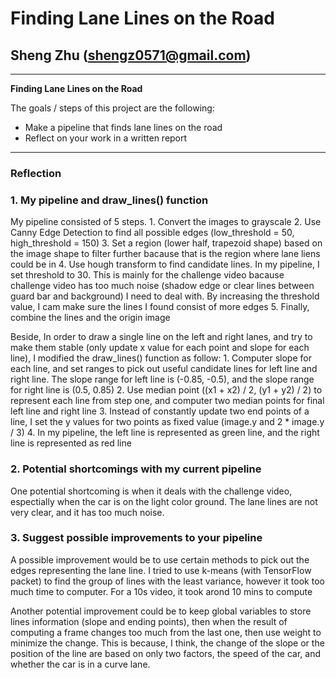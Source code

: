 # **Finding Lane Lines on the Road** 

## Sheng Zhu (shengz0571@gmail.com)

---

**Finding Lane Lines on the Road**

The goals / steps of this project are the following:
* Make a pipeline that finds lane lines on the road
* Reflect on your work in a written report


[//]: # (Image References)

[image1]: ./examples/grayscale.jpg "Grayscale"

---

### Reflection

### 1. My pipeline and draw_lines() function

My pipeline consisted of 5 steps. 
    1. Convert the images to grayscale
    2. Use Canny Edge Detection to find all possible edges (low_threshold = 50, high_threshold = 150)
    3. Set a region (lower half, trapezoid shape) based on the image shape to filter further bacause that is the region where lane liens could be in
    4. Use hough transform to find candidate lines. In my pipeline, I set threshold to 30. This is mainly for the challenge video bacause challenge video has too much noise (shadow edge or clear lines between guard bar and background) I need to deal with. By increasing the threshold value, I cam make sure the lines I found consist of more edges
    5. Finally, combine the lines and the origin image

Beside, In order to draw a single line on the left and right lanes, and try to make them stable (only update x value for each point and slope for each line), I modified the draw_lines() function as follow:
    1. Computer slope for each line, and set ranges to pick out useful candidate lines for left line and right line. The slope range for left line is (-0.85, -0.5), and the slope range for right line is (0.5, 0.85)
    2. Use median point ((x1 + x2) / 2, (y1 + y2) / 2) to represent each line from step one, and computer two median points for final left line and right line
    3. Instead of constantly update two end points of a line, I set the y values for two points as fixed value (image.y and 2 * image.y / 3)
    4. In my pipeline, the left line is represented as green line, and the right line is represented as red line

### 2. Potential shortcomings with my current pipeline


One potential shortcoming is when it deals with the challenge video, espectially when the car is on the light color ground. The lane lines are not very clear, and it has too much noise.


### 3. Suggest possible improvements to your pipeline

A possible improvement would be to use certain methods to pick out the edges representing the lane line. I tried to use k-means (with TensorFlow packet) to find the group of lines with the least variance, however it took too much time to computer. For a 10s video, it took arond 10 mins to compute

Another potential improvement could be to keep global variables to store lines information (slope and ending points), then when the result of computing a frame changes too much from the last one, then use weight to minimize the change. This is because, I think, the change of the slope or the position of the line are based on only two factors, the speed of the car, and whether the car is in a curve lane.
